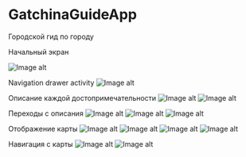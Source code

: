 # GatchinaGuideApp
Городской гид по городу

Начальный экран

![Image alt](https://github.com/Zakaraya/GatchinaGuideApp/raw/master/Photo/Рисунок1.png)

Navigation drawer activity
![Image alt](https://github.com/Zakaraya/GatchinaGuideApp/raw/master/Photo/Рисунок2.png)

Описание каждой достопримечательности
![Image alt](https://github.com/Zakaraya/GatchinaGuideApp/raw/master/Photo/Рисунок3.png)
![Image alt](https://github.com/Zakaraya/GatchinaGuideApp/raw/master/Photo/Рисунок4.png)

Переходы с описания
![Image alt](https://github.com/Zakaraya/GatchinaGuideApp/raw/master/Photo/Рисунок5.png)
![Image alt](https://github.com/Zakaraya/GatchinaGuideApp/raw/master/Photo/Рисунок6.png)
![Image alt](https://github.com/Zakaraya/GatchinaGuideApp/raw/master/Photo/Рисунок7.png)

Отображение карты
![Image alt](https://github.com/Zakaraya/GatchinaGuideApp/raw/master/Photo/Рисунок8.png)
![Image alt](https://github.com/Zakaraya/GatchinaGuideApp/raw/master/Photo/Рисунок9.png)
![Image alt](https://github.com/Zakaraya/GatchinaGuideApp/raw/master/Photo/Рисунок10.png)
![Image alt](https://github.com/Zakaraya/GatchinaGuideApp/raw/master/Photo/Рисунок11.png)

Навигация с карты
![Image alt](https://github.com/Zakaraya/GatchinaGuideApp/raw/master/Photo/Рисунок12.png)
![Image alt](https://github.com/Zakaraya/GatchinaGuideApp/raw/master/Photo/Рисунок13.png)
